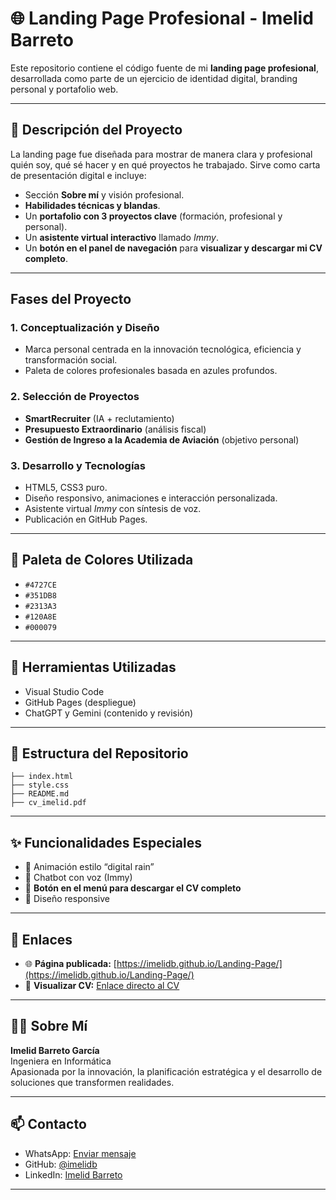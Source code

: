 
# 🌐 Landing Page Profesional - Imelid Barreto

Este repositorio contiene el código fuente de mi **landing page profesional**, desarrollada como parte de un ejercicio de identidad digital, branding personal y portafolio web.

---

## 📌 Descripción del Proyecto

La landing page fue diseñada para mostrar de manera clara y profesional quién soy, qué sé hacer y en qué proyectos he trabajado. Sirve como carta de presentación digital e incluye:
- Sección **Sobre mí** y visión profesional.
- **Habilidades técnicas y blandas**.
- Un **portafolio con 3 proyectos clave** (formación, profesional y personal).
- Un **asistente virtual interactivo** llamado *Immy*.
- Un **botón en el panel de navegación** para **visualizar y descargar mi CV completo**.

---

## Fases del Proyecto

### 1. Conceptualización y Diseño
- Marca personal centrada en la innovación tecnológica, eficiencia y transformación social.
- Paleta de colores profesionales basada en azules profundos.

### 2. Selección de Proyectos
- **SmartRecruiter** (IA + reclutamiento)
- **Presupuesto Extraordinario** (análisis fiscal)
- **Gestión de Ingreso a la Academia de Aviación** (objetivo personal)

### 3. Desarrollo y Tecnologías
- HTML5, CSS3 puro.
- Diseño responsivo, animaciones e interacción personalizada.
- Asistente virtual *Immy* con síntesis de voz.
- Publicación en GitHub Pages.

---

## 🎨 Paleta de Colores Utilizada

- `#4727CE`
- `#351DB8`
- `#2313A3`
- `#120A8E`
- `#000079`

---

## 🔧 Herramientas Utilizadas

- Visual Studio Code
- GitHub Pages (despliegue)
- ChatGPT y Gemini (contenido y revisión)

---

## 📂 Estructura del Repositorio

```
├── index.html
├── style.css
├── README.md
├── cv_imelid.pdf
```

---

## ✨ Funcionalidades Especiales

- 🎥 Animación estilo “digital rain”
- 💌 Chatbot con voz (Immy)
- 📝 **Botón en el menú para descargar el CV completo**
- 📱 Diseño responsive

---

## 📎 Enlaces

- 🌐 **Página publicada:** [https://imelidb.github.io/Landing-Page/](https://imelidb.github.io/Landing-Page/)
- 📄 **Visualizar CV:** [Enlace directo al CV](https://imelidb.github.io/Landing-Page/cv_imelid.pdf)

---

## 🙋‍♀️ Sobre Mí

**Imelid Barreto García**  
Ingeniera en Informática  
Apasionada por la innovación, la planificación estratégica y el desarrollo de soluciones que transformen realidades.

---

## 📫 Contacto

- WhatsApp: [Enviar mensaje](https://api.whatsapp.com/send?phone=584129790235)
- GitHub: [@imelidb](https://github.com/imelidb)
- LinkedIn: [Imelid Barreto](https://www.linkedin.com/in/imelid-barreto-garcía-341470249/)

---
